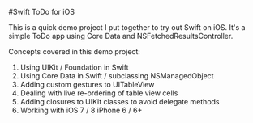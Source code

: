#Swift ToDo for iOS

This is a quick demo project I put together to try out Swift on iOS. It's a
simple ToDo app using Core Data and NSFetchedResultsController.

Concepts covered in this demo project:

1. Using UIKit / Foundation in Swift
2. Using Core Data in Swift / subclassing NSManagedObject
3. Adding custom gestures to UITableView
4. Dealing with live re-ordering of table view cells
5. Adding closures to UIKit classes to avoid delegate methods 
6. Working with iOS 7 / 8 iPhone 6 / 6+


